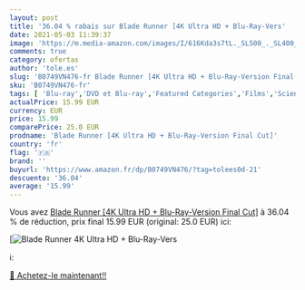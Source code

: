```yaml
---
layout: post
title: '36.04 % rabais sur Blade Runner [4K Ultra HD + Blu-Ray-Vers'
date: 2021-05-03 11:39:37
image: 'https://m.media-amazon.com/images/I/616Kda3s7tL._SL500_._SL400_.jpg'
comments: true
category: ofertas
author: 'tole.es'
slug: 'B0749VN476-fr Blade Runner [4K Ultra HD + Blu-Ray-Version Final Cut]'
sku: 'B0749VN476-fr'
tags: [ 'Blu-ray','DVD et Blu-ray','Featured Categories','Films','Science-fiction', ]
actualPrice: 15.99 EUR
currency: EUR
price: 15.99
comparePrice: 25.0 EUR
prodname: 'Blade Runner [4K Ultra HD + Blu-Ray-Version Final Cut]'
country: 'fr'
flag: '🇫🇷'
brand: ''
buyurl: 'https://www.amazon.fr/dp/B0749VN476/?tag=tolees0d-21'
descuento: '36.04'
average: '15.99'
---
```


Vous avez [Blade Runner [4K Ultra HD + Blu-Ray-Version Final Cut]](https://www.amazon.fr/dp/B0749VN476/?tag=tolees0d-21)  à  36.04 % de réduction, prix final  15.99 EUR (original: 25.0 EUR) ici:

[![Blade Runner [4K Ultra HD + Blu-Ray-Vers](https://m.media-amazon.com/images/I/616Kda3s7tL._SL500_._SL400_.jpg)](https://www.amazon.fr/dp/B0749VN476/?tag=tolees0d-21)

ℹ️:


[🛒 Achetez-le maintenant!!](https://www.amazon.fr/dp/B0749VN476/?tag=tolees0d-21)

